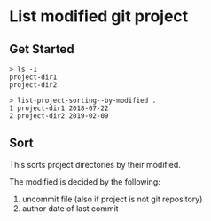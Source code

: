 # List modified git project

## Get Started

```
> ls -1
project-dir1
project-dir2

> list-project-sorting--by-modified .
1 project-dir1 2018-07-22
2 project-dir2 2019-02-09
```

## Sort

This sorts project directories by their modified.

The modified is decided by the following:

1. uncommit file (also if project is not git repository)
1. author date of last commit